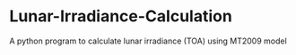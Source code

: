 # Lunar-Irradiance-Calculation
A python program to calculate lunar irradiance (TOA) using MT2009 model
